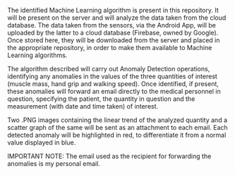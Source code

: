 The identified Machine Learning algorithm is present in this repository. It will be present on the server and will analyze 
the data taken from the cloud database. The data taken from the sensors, via the Android App, will be uploaded by the latter 
to a cloud database (Firebase, owned by Google). Once stored here, they will be downloaded from the server and placed in the 
appropriate repository, in order to make them available to Machine Learning algorithms.

The algorithm described will carry out Anomaly Detection operations, identifying any anomalies in the values of the three 
quantities of interest (muscle mass, hand grip and walking speed). Once identified, if present, these anomalies will forward 
an email directly to the medical personnel in question, specifying the patient, the quantity in question and the measurement 
(with date and time taken) of interest.
 
Two .PNG images containing the linear trend of the analyzed quantity and a scatter graph of the same will be sent as an 
attachment to each email. Each detected anomaly will be highlighted in red, to differentiate it from a normal value 
displayed in blue.

IMPORTANT NOTE: 
The email used as the recipient for forwarding the anomalies is my personal email. 